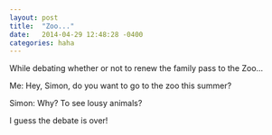 ```yaml
---
layout: post
title:  "Zoo..."
date:   2014-04-29 12:48:28 -0400
categories: haha
---
```


While debating whether or not to renew the family pass to the Zoo...

Me: Hey, Simon, do you want to go to the zoo this summer?

Simon: Why? To see lousy animals?

I guess the debate is over!